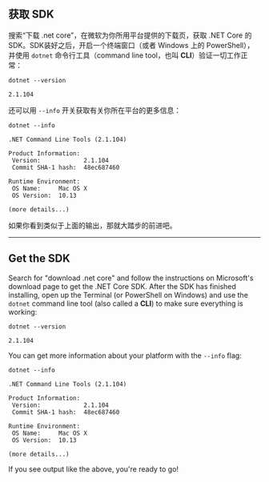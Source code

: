 ## 获取 SDK

搜索“下载 .net core”，在微软为你所用平台提供的下载页，获取 .NET Core 的 SDK。SDK装好之后，开启一个终端窗口（或者 Windows 上的 PowerShell），并使用 `dotnet` 命令行工具（command line tool，也叫 **CLI**）验证一切工作正常：

```shell
dotnet --version

2.1.104
```

还可以用 `--info` 开关获取有关你所在平台的更多信息：

```shell
dotnet --info

.NET Command Line Tools (2.1.104)

Product Information:
 Version:            2.1.104
 Commit SHA-1 hash:  48ec687460

Runtime Environment:
 OS Name:     Mac OS X
 OS Version:  10.13

(more details...)
```

如果你看到类似于上面的输出，那就大踏步的前进吧。

---

## Get the SDK
Search for "download .net core" and follow the instructions on Microsoft's download page to get the .NET Core SDK. After the SDK has finished installing, open up the Terminal (or PowerShell on Windows) and use the `dotnet` command line tool (also called a **CLI**) to make sure everything is working:

```
dotnet --version

2.1.104
```

You can get more information about your platform with the `--info` flag:

```
dotnet --info

.NET Command Line Tools (2.1.104)

Product Information:
 Version:            2.1.104
 Commit SHA-1 hash:  48ec687460

Runtime Environment:
 OS Name:     Mac OS X
 OS Version:  10.13

(more details...)
```

If you see output like the above, you're ready to go!
